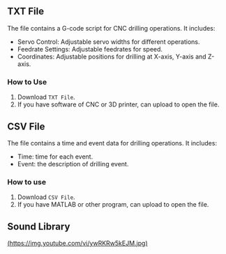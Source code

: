 ## TXT File ##
The file contains a G-code script for CNC drilling operations. It includes:
- Servo Control: Adjustable servo widths for different operations.
- Feedrate Settings: Adjustable feedrates for speed.
- Coordinates: Adjustable positions for drilling at X-axis, Y-axis and Z-axis.

### How to Use ###
1. Download `TXT File`.
2. If you have software of CNC or 3D printer, can upload to open the file.

## CSV File ##
The file contains a time and event data for drilling operations. It includes:
- Time: time for each event.
- Event: the description of drilling event.

### How to use ###
1. Download `CSV File`.
2. If you have MATLAB or other program, can upload to open the file.

## Sound Library ##
[(https://img.youtube.com/vi/ywRKRw5kEJM.jpg)](https://www.youtube.com/watch?v=ywRKRw5kEJM)
